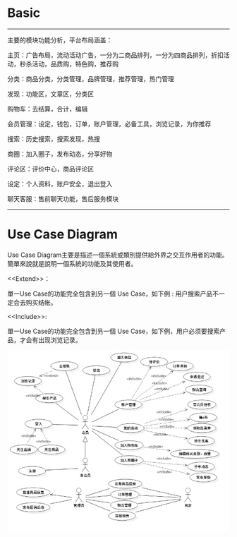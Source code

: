 # Basic

---

主要的模块功能分析，平台布局涵盖：

主页：广告布局，流动活动广告，一分为二商品排列，一分为四商品排列，折扣活动，秒杀活动，品质购，特色购，推荐购

分类：商品分类，分类管理，品牌管理，推荐管理，热门管理

发现：功能区，文章区，分类区

购物车：去结算，合计，编辑

会员管理：设定，钱包，订单，账户管理，必备工具，浏览记录，为你推荐

搜索：历史搜索，搜索发现，热搜

商圈：加入圈子，发布动态，分享好物

评论区：评价中心，商品评论区

设定：个人资料，账户安全，退出登入

聊天客服：售前聊天功能，售后服务模块

---

# Use Case Diagram

Use Case Diagram主要是描述一個系統或類別提供給外界之交互作用者的功能。簡單來說就是說明一個系統的功能及其使用者。

&lt;&lt;Extend&gt;&gt;：

單一Use Case的功能完全包含到叧一個 Use Case，如下例 : 用户搜索产品不一定会去购买结帐。

&lt;&lt;Include&gt;&gt;:

單一Use Case的功能完全包含到叧一個 Use Case，如下例，用户必须要搜索产品，才会有出现浏览记录。



![](/assets/UseCaseDiagram1.jpg)



